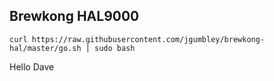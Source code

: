 Brewkong HAL9000
----------------

`curl https://raw.githubusercontent.com/jgumbley/brewkong-hal/master/go.sh | sudo bash`

Hello Dave
